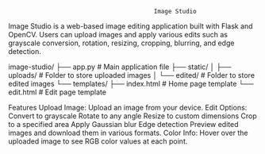                                              Image Studio 
Image Studio is a web-based image editing application built with Flask and OpenCV. Users can upload images and apply various edits such as grayscale conversion, rotation, resizing, cropping, blurring, and edge detection.

image-studio/
├── app.py                  # Main application file
├── static/
│   ├── uploads/            # Folder to store uploaded images
│   └── edited/             # Folder to store edited images
└── templates/
    ├── index.html          # Home page template
    └── edit.html           # Edit page template


Features
Upload Image: Upload an image from your device.
Edit Options:
Convert to grayscale
Rotate to any angle
Resize to custom dimensions
Crop to a specified area
Apply Gaussian blur
Edge detection
Preview edited images and download them in various formats.
Color Info: Hover over the uploaded image to see RGB color values at each point.
